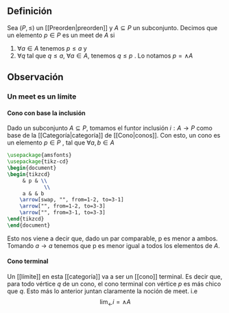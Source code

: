 
## Definición

Sea $(P, \leq)$ un [[Preorden|preorden]] y $A \subseteq P$ un subconjunto. Decimos que un elemento $p \in P$ es un meet de $A$ si
1. $\forall a \in A$ tenemos $p\leq a$ y
2. $\forall q$ tal que $q\leq a$, $\forall a \in A$, tenemos $q\leq p$ .
Lo notamos $p=\wedge A$

## Observación

### Un meet es un límite

#### Cono con base la inclusión

Dado un subconjunto $A \subseteq P$,  tomamos el funtor inclusión $i: A\to P$ como base de la [[Categoría|categoría]] de [[Cono|conos]]. Con esto, un cono es un elemento $p \in P$ , tal que $\forall a,b \in A$

```tikz
\usepackage{amsfonts}
\usepackage{tikz-cd}
\begin{document}
\begin{tikzcd}
	 & p & \\
			\\
	 a & & b
	\arrow[swap, "", from=1-2, to=3-1]
	\arrow["", from=1-2, to=3-3]
	\arrow["", from=3-1, to=3-3]
\end{tikzcd}
\end{document}
```
Esto nos viene a decir que, dado un par comparable, p es menor a ambos. Tomando $a \rightarrow a$ tenemos que p es menor igual a todos los elementos de $A$. 

#### Cono terminal

Un [[límite]] en esta [[categoría]] va a ser un [[cono]] terminal. Es decir que, para todo vértice $q$ de un cono, el cono terminal con vértice $p$ es más chico que $q$. Esto más lo anterior juntan claramente la noción de meet. i.e
$$
\lim_{\leftarrow} i = \wedge A
$$